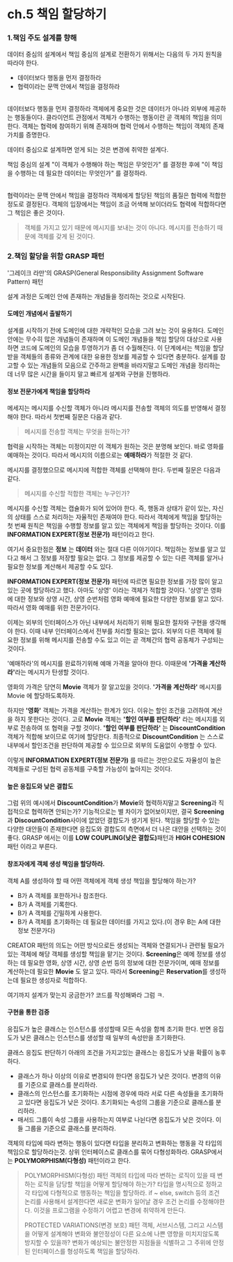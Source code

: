 # ch.5 책임 할당하기

### 1.책임 주도 설계를 향해

데이터 중심의 설계에서 책임 중심의 설계로 전환하기 위해서는 다음의 두 가지 원칙을 따라야 한다.

* 데이터보다 행동을 먼저 결정하라
* 협력이라는 문맥 안에서 책임을 결정하라

\
데이터보다 행동을 먼저 결정하라 객체에게 중요한 것은 데이터가 아니라 외부에 제공하는 행동들이다. 클라이언트 관점에서 객체가 수행하는 행동이란 곧 객체의 책임을 의미한다. 객체는 협력에 참여하기 위해 존재하며 협력 안에서 수행하는 책임이 객체의 존재가치를 증명한다.

데이터 중심으로 설계하면 얻게 되는 것은 변경에 취약한 설계다.

책임 중심의 설계 "이 객체가 수행해야 하는 책임은 무엇인가" 를 결정한 후에 "이 책임을 수행하는 데 필요한 데이터는 무엇인가" 를 결정하라.

\
협력이라는 문맥 안에서 책임을 결정하라 객체에게 할당된 책임의 품질은 협력에 적합한 정도로 결정된다. 객체의 입장에서는 책임이 조금 어색해 보이더라도 협력에 적합하다면 그 책임은 좋은 것이다.

> 객체를 가지고 있기 때문에 메시지를 보내는 것이 아니다. 메시지를 전송하기 때문에 객체를 갖게 된 것이다.

### 2.책임 할당을 위함 GRASP 패턴

'그레이크 라만'의 GRASP(General Responsibility Assignment Software Pattern) 패턴

설계 과정은 도메인 안에 존재하는 개념들을 정리하는 것으로 시작된다.

#### 도메인 개념에서 출발하기

설계를 시작하기 전에 도메인에 대한 개략적인 모습을 그려 보는 것이 유용하다. 도메인 안에는 무수히 많은 개념들이 존재하며 이 도메인 개념들을 책임 할당의 대상으로 사용하면 코드에 도메인의 모습을 투영하기가 좀 더 수월해진다. 이 단계에서는 책임을 할당받을 객체들의 종류와 관계에 대한 유용한 정보를 제공할 수 있다면 충분하다. 설계를 참고할 수 있는 개념들의 모음으로 간주하고 완벽을 바라지말고 도메인 개념을 정리하는 데 너무 많은 시간을 들이지 말고 빠르게 설계와 구현을 진행하라.

#### 정보 전문가에게 책임을 할당하라

메세지는 메시지를 수신할 객체가 아니라 메시지를 전송할 객체의 의도를 반영해서 결정해야 한다. 따라서 첫번째 질문은 다음과 같다.

> 메시지를 전송할 객체는 무엇을 원하는가?

협력을 시작하는 객체는 미정이지만 이 객체가 원하는 것은 분명해 보인다. 바로 영화를 예매하는 것이다. 따라서 메시지의 이름으로는 **예매하라**가 적절한 것 같다.

메시지를 결정했으므로 메시지에 적합한 객체를 선택해야 한다. 두번째 질문은 다음과 같다.

> 메시지를 수신할 적합한 객체는 누구인가?

메시지를 수신할 객체는 캡슐화가 되어 있어야 한다. 즉, 행동과 상태가 같이 있는, 자신의 상태를 스스로 처리하는 자율적인 존재여야 한다. 따라서 객체에게 책임을 할당하는 첫 번째 원칙은 책임을 수행할 정보를 알고 있는 객체에게 책임을 할당하는 것이다. 이를 **INFORMATION EXPERT(정보 전문가)** 패턴이라고 한다.

여기서 중요한점은 **정보** 는 **데이터** 와는 절대 다른 이야기이다. 책임하는 정보를 알고 있다고 해서 그 정보를 저장할 필요는 없다. 그 정보를 제공할 수 있는 다른 객체를 알거나 필요한 정보를 계산해서 제공할 수도 있다.

**INFORMATION EXPERT(정보 전문가)** 패턴에 따르면 필요한 정보를 가장 많이 알고 있는 곳에 할당하라고 했다. 아마도 '상영' 이라는 객체가 적합할 것이다. '상영'은 영화에 대한 정보와 상영 시간, 상영 순번처럼 영화 예매에 필요한 다양한 정보를 알고 있다. 따라서 영화 예매를 위한 전문가이다.

이제는 외부의 인터페이스가 아닌 내부에서 처리하기 위해 필요한 절차와 구현을 생각해야 한다. 이때 내부 인터페이스에서 전부를 처리할 필요는 없다. 외부의 다른 객체에 필요한 정보를 위해 메시지를 전송할 수도 있고 이는 곧 객체간의 협력 공동체가 구성되는 것이다.

'예매하라'의 메시지를 완료하기위해 예매 가격을 알아야 한다. 이때문에 **'가격을 계산하라'**&#xB77C;는 메시지가 탄생할 것이다.

영화의 가격은 당연히 **Movie** 객체가 잘 알고있을 것이다. **'가격을 계산하라'** 메시지를 Movie 에 할당하도록하자.

하지만 **'영화'** 객체는 가격을 계산하는 한계가 있다. 이유는 할인 조건을 고려하여 계산을 하지 못한다는 것이다. 고로 **Movie** 객체는 **'할인 여부를 판단하라'** 라는 메시지를 외부로 전송하여 또 협력을 구할 것이다. **'할인 여부를 판단하라'** 는 **DiscountCondition** 객체가 적합해 보이므로 여기에 할당한다. 최종적으로 **DiscountCondition** 는 스스로 내부에서 할인조건을 판단하여 제공할 수 있으므로 외부의 도움없이 수행할 수 있다.

이렇게 **INFORMATION EXPERT(정보 전문가)** 를 따르는 것만으로도 자율성이 높은 객체들로 구성된 협력 공동체를 구축할 가능성이 높아지는 것이다.

#### 높은 응집도와 낮은 결합도

그럼 위의 예시에서 **DiscountCondition**가 **Movie**와 협력하지말고 **Screening**과 직접적으로 협력하면 안되는가? 기능적으로는 별 차이가 없어보이지만, 결국 **Screening**과 **DiscountCondition**사이에 없었던 결합도가 생기게 된다. 책임을 할당할 수 있는 다양한 대안들이 존재한다면 응집도와 결합도의 측면에서 더 나은 대안을 선택하는 것이 좋다. GRASP 에서는 이를 **LOW COUPLING(낮은 결합도)**&#xD328;턴과 **HIGH COHESION**패턴 이라고 부른다.

#### 창조자에게 객체 생성 책임을 할당하라.

객체 A를 생성하야 할 때 어떤 객체에게 객체 생성 책임을 할당해야 하는가?

* B가 A 객체를 포한하거나 참조한다.
* B가 A 객체를 기록한다.
* B가 A 객체를 긴밀하게 사용한다.
* B가 A 객체를 초기화하는 데 필요한 데이터를 가지고 있다.(이 경우 B는 A에 대한 정보 전문가다)

CREATOR 패턴의 의도는 어떤 방식으로든 생성되는 객체와 연결되거나 관련될 필요가 있는 객체에 해당 객체를 생성할 책임을 맡기는 것이다. **Screening**은 예메 정보를 생성하는 데 필요한 영화, 상영 시간, 상영 순번 등의 정보에 대한 전문가이며, 예매 정보를 계산하는데 필요한 **Movie** 도 알고 있다. 따라서 **Screening**은 **Reservation**를 생성하는데 필요한 생성자로 적합하다.

여기까지 설계가 맞는지 궁금한가? 코드를 작성해봐라 그럼 ㅋ.

#### 구현을 통한 검증

응집도가 높은 클래스는 인스턴스를 생성할때 모든 속성을 함께 초기화 한다. 반면 응집도가 낮은 클래스는 인스턴스를 생성할 때 일부의 속성만을 초기화한다.

클래스 응집도 판단하기 아래의 조건을 가지고있는 클래스는 응집도가 낮을 확률이 농후하다.

* 클래스가 하나 이상의 이유로 변경되야 한다면 응집도가 낮은 것이다. 변경의 이유를 기준으로 클래스를 분리하라.
* 클래스의 인스턴스를 초기화하는 시점에 경우에 따라 서로 다른 속성들을 초기화하고 있다면 응집도가 낮은 것이다. 초기화되는 속성의 그룹을 기준으로 클래스를 분리하라.
* 매서드 그룹이 속성 그룹을 사용하는지 여부로 나뉜다면 응집도가 낮은 것이다. 이들 그룹을 기준으로 클래스를 분리하라.

객체의 타입에 따라 변하는 행동이 있다면 타입을 분리하고 변화하는 행동을 각 타입의 책임으로 할당하라는것. 상위 인터페이스로 클래스를 묶어 다형성화하라. GRASP에서는 **POLYMORPHISM(다형성)** 패턴이라고 한다.

> POLYMORPHISM(다형성) 패턴 객체의 타입에 따라 변하는 로직이 있을 때 변하는 로직을 담당할 책임을 어떻게 할당해야 하는가? 타입을 명시적으로 정하고 각 타입에 다형적으로 행동하는 책임을 할당하라. if \~ else, switch 등의 조건 논리를 사용해서 설계한다면 새로운 변화가 일어날 경우 조건 논리를 수정해야한다. 이것을 프로그램을 수정하기 어렵고 변경에 취약하게 만든다.
>
> PROTECTED VARIATIONS(변경 보호) 패턴 객체, 서브시스템, 그리고 시스템을 어떻게 설계해야 변화와 불안정성이 다른 요소에 나쁜 영향을 미치지않도록 방지할 수 있을까? 변화가 예상되는 불안정한 지점들을 식별하고 그 주위에 안정된 인터페이스를 형성하도록 책임을 할당하라.
